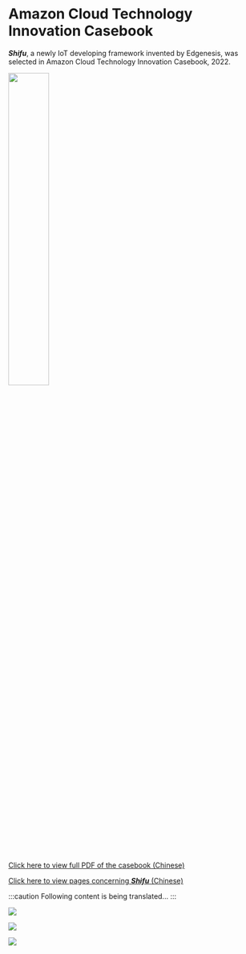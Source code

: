 # Amazon Cloud Technology Innovation Casebook

***Shifu***, a newly IoT developing framework invented by Edgenesis, was selected in Amazon Cloud Technology Innovation Casebook, 2022.

<img src="/blog-cases-amazon-casebook/title.png" width="40%" />

[Click here to view full PDF of the casebook (Chinese)](https://d1.awsstatic.com/whitepapers/amazon-iot-innovation-case.pdf)

[Click here to view pages concerning ***Shifu*** (Chinese)](/blog-cases-amazon-casebook/amazon-iot-innovation-case-shifu-related.pdf)

:::caution
Following content is being translated...
:::

<!-- TODO 这里添加对应的英文翻译 -->

![](/blog-cases-amazon-casebook/0.png)

![](/blog-cases-amazon-casebook/1.png)

![](/blog-cases-amazon-casebook/2.png)
